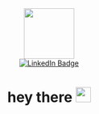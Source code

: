 <div id="header" align="center">
  <img src="https://media.giphy.com/media/v1.Y2lkPTc5MGI3NjExNmxxNWE5c3RjNG01OWJndjNyaWNqN3hhenQyMmJ5eHViMGh1OWRhaCZlcD12MV9pbnRlcm5hbF9naWZfYnlfaWQmY3Q9Zw/YbXLZ6dymH758xSEbM/giphy.gif" width="100"/>
</div>

<div id="badges" align="center">
  <a href="https://t.me/EmptySpace0028">
    <img src="https://img.shields.io/badge/Telegram-blue?style=for-the-badge&logo=telegram&logoColor=white" alt="LinkedIn Badge"/>
  </a>
</div>
<div align="center">
  <img src="https://komarev.com/ghpvc/?username=TheJester32&style=flat-square&color=blue" alt=""/>
  <h1>
  hey there
  <img src="https://media.giphy.com/media/hvRJCLFzcasrR4ia7z/giphy.gif" width="30px"/>
</h1>
</div>
<!--
**TheJester32/TheJester32** is a ✨ _special_ ✨ repository because its `README.md` (this file) appears on your GitHub profile.

Here are some ideas to get you started:

- 🔭 I’m currently working on ...
- 🌱 I’m currently learning ...
- 👯 I’m looking to collaborate on ...
- 🤔 I’m looking for help with ...
- 💬 Ask me about ...
- 📫 How to reach me: ...
- 😄 Pronouns: ...
- ⚡ Fun fact: ...
-->
